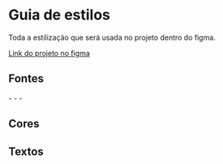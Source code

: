 # Guia de estilos

Toda a estilização que será usada no projeto dentro do figma.


[Link do projeto no figma](https://www.figma.com/file/sSMbIqKaGBd66Y8roxTk2p/AluraBooks)


## Fontes
-<link rel="preconnect" href="https://fonts.googleapis.com">
-<link rel="preconnect" href="https://fonts.gstatic.com" crossorigin>
-<link href="https://fonts.googleapis.com/css2?family=Poppins:wght@400;500;700&display=swap" rel="stylesheet">

## Cores


## Textos


